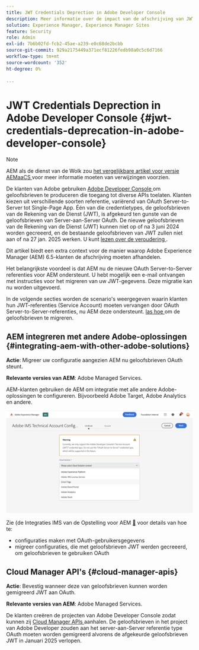 ```yaml
---
title: JWT Credentials Deprection in Adobe Developer Console
description: Meer informatie over de impact van de afschrijving van JWT-referenties in Adobe Developer Console op AEM
solution: Experience Manager, Experience Manager Sites
feature: Security
role: Admin
exl-id: 7b6b02fd-fcb2-45ae-a239-e0c68de2bcbb
source-git-commit: 929a2175449a371ecf81226fedb98a0c5c6d7166
workflow-type: tm+mt
source-wordcount: '352'
ht-degree: 0%

---
```


# JWT Credentials Deprection in Adobe Developer Console {#jwt-credentials-deprecation-in-adobe-developer-console}

>[!NOTE]
> AEM als de dienst van de Wolk zou [ het vergelijkbare artikel voor versie AEMaaCS ](https://experienceleague.adobe.com/docs/experience-manager-cloud-service/content/security/jwt-credentials-deprecation-in-adobe-developer-console.html) voor meer informatie moeten van verwijzingen voorzien.

De klanten van Adobe gebruiken [ Adobe Developer Console ](https://developer.adobe.com/console) om geloofsbrieven te produceren die toegang tot diverse APIs toelaten. Klanten kiezen uit verschillende soorten referentie, variërend van OAuth Server-to-Server tot Single-Page App. Één van die credentietypes, de geloofsbrieven van de Rekening van de Dienst (JWT), is afgekeurd ten gunste van de geloofsbrieven van Server-aan-Server OAuth. De nieuwe geloofsbrieven van de Rekening van de Dienst (JWT) kunnen niet op of na 3 juni 2024 worden gecreeerd, en de bestaande geloofsbrieven van JWT zullen niet aan of na 27 jan. 2025 werken. U kunt [ lezen over de veroudering ](https://developer.adobe.com/developer-console/docs/guides/authentication/ServerToServerAuthentication/migration).

Dit artikel biedt een extra context voor de manier waarop Adobe Experience Manager (AEM) 6.5-klanten de afschrijving moeten afhandelen.

Het belangrijkste voordeel is dat AEM nu de nieuwe OAuth Server-to-Server referenties voor AEM ondersteunt. U hebt mogelijk een e-mail ontvangen met instructies voor het migreren van uw JWT-gegevens. Deze migratie kan nu worden uitgevoerd.

In de volgende secties worden de scenario&#39;s weergegeven waarin klanten hun JWT-referenties (Service Account) moeten vervangen door OAuth Server-to-Server-referenties, nu AEM deze ondersteunt. [ las hoe ](https://developer.adobe.com/developer-console/docs/guides/authentication/ServerToServerAuthentication/migration#migration-overview) om de geloofsbrieven te migreren.

## AEM integreren met andere Adobe-oplossingen {#integrating-aem-with-other-adobe-solutions}

**Actie**: Migreer uw configuratie aangezien AEM nu geloofsbrieven OAuth steunt.

**Relevante versies van AEM**: Adobe Managed Services.

AEM-klanten gebruiken de AEM om integratie met alle andere Adobe-oplossingen te configureren. Bijvoorbeeld Adobe Target, Adobe Analytics en andere.

![ Integrerend AEM met andere oplossingen ](/help/sites-administering/assets/jwt-deprecation.png)

Zie &lbrace;de Integraties IMS van de Opstelling voor AEM [&#128279;](/help/sites-administering/setting-up-ims-integrations-for-aem.md) voor details van hoe te:

* configuraties maken met OAuth-gebruikersgegevens
* migreer configuraties, die met geloofsbrieven JWT werden gecreeerd, om geloofsbrieven te gebruiken OAuth

## Cloud Manager API&#39;s {#cloud-manager-apis}

**Actie**: Bevestig wanneer deze van geloofsbrieven kunnen worden gemigreerd JWT aan OAuth.

**Relevante versies van AEM**: Adobe Managed Services.

De klanten creëren de projecten van Adobe Developer Console zodat kunnen zij [ Cloud Manager APIs ](https://developer.adobe.com/experience-cloud/cloud-manager/guides/getting-started/create-api-integration/) aanhalen. De geloofsbrieven in het project van Adobe Developer zouden aan het server-aan-Server referentie type OAuth moeten worden gemigreerd alvorens de afgekeurde geloofsbrieven JWT in Januari 2025 verlopen.
